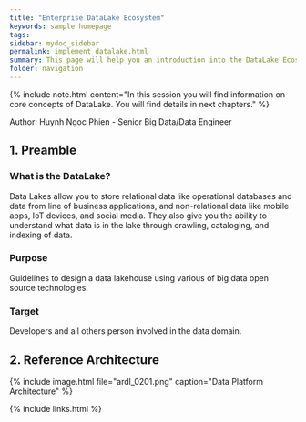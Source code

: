 ```yaml
---
title: "Enterprise DataLake Ecosystem"
keywords: sample homepage
tags: 
sidebar: mydoc_sidebar
permalink: implement_datalake.html
summary: This page will help you an introduction into the DataLake Ecosystem
folder: navigation
---
```


{% include note.html content="In this session you will find information on core concepts of DataLake. You will find details in next chapters." %}

Author: Huynh Ngoc Phien - Senior Big Data/Data Engineer

## 1. Preamble

### What is the DataLake?
Data Lakes allow you to store relational data like operational databases and data from line of business applications, and non-relational data like mobile apps, IoT devices, and social media. They also give you the ability to understand what data is in the lake through crawling, cataloging, and indexing of data.

### Purpose
Guidelines to design a data lakehouse using various of big data open source technologies.

### Target
Developers and all others person involved in the data domain.

## 2. Reference Architecture
{% include image.html file="ardl_0201.png" caption="Data Platform Architecture" %}

{% include links.html %}